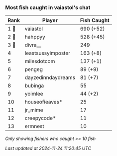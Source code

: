 ### Most fish caught in vaiastol's chat
| Rank | Player | Fish Caught |
|------|--------|-----------|
| 1 🥇  | vaiastol  | 690 (+52) |
| 2 🥈  | hahppyy  | 528 (+45) |
| 3 🥉  | divra__  | 249 |
| 4  | leastsussyimposter  | 163 (+8) |
| 5  | milesdotcom  | 137 (+1) |
| 6  | pengeg  | 89 (+9) |
| 7  | dayzedinndaydreams  | 81 (+7) |
| 8  | bubinga  | 55 |
| 9  | yoimlee  | 44 (+2) |
| 10  | houseofieaves*  | 25 |
| 11  | jr_mime  | 17 |
| 12  | creepycode*  | 11 |
| 13  | ermnest  | 10 |

_Only showing fishers who caught >= 10 fish_

_Last updated at 2024-11-24 11:20:45 UTC_